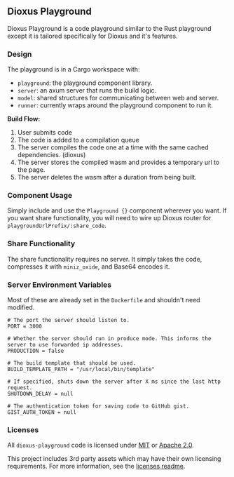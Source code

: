 ## Dioxus Playground
Dioxus Playground is a code playground similar to the Rust playground except it is tailored specifically for Dioxus and it's features.

### Design
The playground is in a Cargo workspace with:
- `playground`: the playground component library.
- `server`: an axum server that runs the build logic.
- `model`: shared structures for communicating between web and server.
- `runner`: currently wraps around the playground component to run it.

**Build Flow:**
1. User submits code
2. The code is added to a compilation queue
3. The server compiles the code one at a time with the same cached dependencies. (dioxus)
4. The server stores the compiled wasm and provides a temporary url to the page.
5. The server deletes the wasm after a duration from being built.


### Component Usage
Simply include and use the `Playground {}` component wherever you want. 
If you want share functionality, you will need to wire up Dioxus router for `playgroundUrlPrefix/:share_code`.

### Share Functionality
The share functionality requires no server. It simply takes the code, compresses it with `miniz_oxide`, and Base64 encodes it.

### Server Environment Variables
Most of these are already set in the `Dockerfile` and shouldn't need modified.
```
# The port the server should listen to.
PORT = 3000

# Whether the server should run in produce mode. This informs the server to use forwarded ip addresses.
PRODUCTION = false

# The build template that should be used.
BUILD_TEMPLATE_PATH = "/usr/local/bin/template"

# If specified, shuts down the server after X ms since the last http request.
SHUTDOWN_DELAY = null

# The authentication token for saving code to GitHub gist.
GIST_AUTH_TOKEN = null
```

### Licenses
All `dioxus-playground` code is licensed under [MIT](./LICENSE-MIT) or [Apache 2.0](./LICENSE-APACHE). 

This project includes 3rd party assets which may have their own licensing requirements. For more information, see the [licenses readme](./LICENSES/README.md).